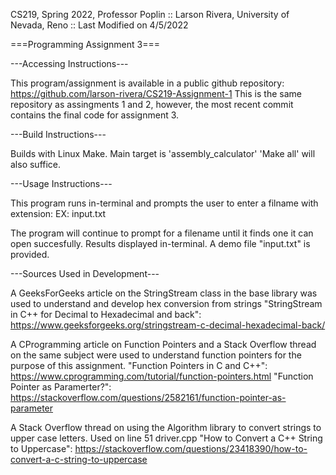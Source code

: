 CS219, Spring 2022, Professor Poplin :: 
Larson Rivera, University of Nevada, Reno ::
Last Modified on 4/5/2022

===Programming Assignment 3===

---Accessing Instructions---

This program/assignment is available in a public github repository: https://github.com/larson-rivera/CS219-Assignment-1
This is the same repository as assingments 1 and 2, however, the most recent commit contains the final code for assignment 3.



---Build Instructions---

Builds with Linux Make. Main target is 'assembly_calculator'
    'Make all' will also suffice.



---Usage Instructions---

This program runs in-terminal and prompts the user to enter a filname with extension:
    EX: input.txt

The program will continue to prompt for a filename until it finds one it can open succesfully. Results displayed in-terminal.
A demo file "input.txt" is provided.



---Sources Used in Development---

A GeeksForGeeks article on the StringStream class in the base library was used to understand and develop hex conversion from strings
    "StringStream in C++ for Decimal to Hexadecimal and back": https://www.geeksforgeeks.org/stringstream-c-decimal-hexadecimal-back/

A CProgramming article on Function Pointers and a Stack Overflow thread on the same subject were used to understand function pointers for the purpose of this assignment. 
    "Function Pointers in C and C++": https://www.cprogramming.com/tutorial/function-pointers.html
    "Function Pointer as Paramerter?": https://stackoverflow.com/questions/2582161/function-pointer-as-parameter

A Stack Overflow thread on using the Algorithm library to convert strings to upper case letters. Used on line 51 driver.cpp
    "How to Convert a C++ String to Uppercase": https://stackoverflow.com/questions/23418390/how-to-convert-a-c-string-to-uppercase
